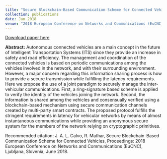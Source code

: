 ```yaml
---
title: "Secure Blockchain-Based Communication Scheme for Connected Vehicles"
collection: publications
date: Jun 2018
venue: "2018 European Conference on Networks and Communications (EuCNC)"
---
```


[Download paper here](http://JoseALeon.github.io/files/EuCNC18bPaper.pdf)

**Abstract:** Autonomous connected vehicles are a main concept in the future of Intelligent Transportation Systems (ITS) since they provide an increase in safety and road efficiency. The management and coordination of the connected vehicles is based on periodic communications among the vehicles involved in the network, and with their surrounding environment. However, a major concern regarding this information sharing process is how to provide a secure transmission while fulfilling the latency requirements. Here we propose the use of a joint paradigm to securely manage the inter-vehicular communications. First, a ring-signature based scheme is applied to verify the identity of the vehicles joining the network. Second, the information is shared among the vehicles and consensually verified using a blockchain-based mechanism using secure communication channels created by multi-party smart contracts. The proposed protocol fulfills the stringent requirements in latency for vehicular networks by means of almost instantaneous communications while providing an anonymous secure system for the members of the network relying on cryptographic primitives.


Recommended citation: J. A. L. Calvo, R. Mathar, Secure Blockchain-Based Communication Scheme for Connected Vehicles, Proceedings: 2018 European Conference on Networks and Communications (EuCNC), Ljubljana, Slovenia, June 2018.